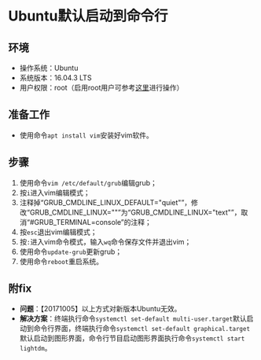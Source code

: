 # Ubuntu默认启动到命令行
## 环境
- 操作系统：Ubuntu
- 系统版本：16.04.3 LTS
- 用户权限：root（启用root用户可参考[这里](https://github.com/hemajun815/tutorial/blob/master/ubuntu/2.opening-root-on-ubuntu.md)进行操作）
## 准备工作
- 使用命令`apt install vim`安装好vim软件。
## 步骤
1. 使用命令`vim /etc/default/grub`编辑grub；
2. 按`i`进入vim编辑模式；
3. 注释掉“GRUB_CMDLINE_LINUX_DEFAULT="quiet"”，修改“GRUB_CMDLINE_LINUX=""”为“GRUB_CMDLINE_LINUX="text"”，取消“#GRUB_TERMINAL=console”的注释；
4. 按`esc`退出vim编辑模式；
5. 按`:`进入vim命令模式，输入`wq`命令保存文件并退出vim；
6. 使用命令`update-grub`更新grub；
7. 使用命令`reboot`重启系统。
## 附fix
- **问题**：【20171005】以上方式对新版本Ubuntu无效。
- **解决方案**：终端执行命令`systemctl set-default multi-user.target`默认启动到命令行界面，终端执行命令`systemctl set-default graphical.target`默认启动到图形界面，命令行节目启动图形界面执行命令`systemctl start lightdm`。

